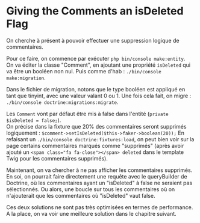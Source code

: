# Giving the Comments an isDeleted Flag

On cherche à présent à pouvoir effectuer une suppression logique de commentaires.

Pour ce faire, on commence par exécuter `php bin/console make:entity`.  
On va éditer la classe "Comment", en ajoutant une propriété `isDeleted` qui va être 
un booléen non nul. Puis comme d'hab : `./bin/console make:migration`.  

Dans le fichier de migration, notons que le type booléen est appliqué en tant que tinyint,
avec une valeur valant 0 ou 1.  Une fois cela fait, on migre :
`./bin/console doctrine:migrations:migrate`.  

Les `Comment` vont par défaut être mis à false dans l'entité
(`private $isDeleted = false;`).  
On précise dans la fixture que 20% des commentaires seront supprimés
logiquement : `$comment->setIsDeleted($this->faker->boolean(20));`
En refaisant un `./bin/console doctrine:fixtures:load`, on peut bien voir sur la page
certains commentaires marqués comme "supprimés" (après avoir ajouté un 
`<span class="fa fa-close"></span> deleted` dans le template Twig pour les commentaires 
supprimés).

Maintenant, on va chercher à ne pas afficher les commentaires supprimés. En soi, 
on pourrait faire directement une requête avec le queryBuilder de Doctrine,
où les commentaires ayant un "isDeleted" à false ne seraient pas sélectionnés.
Ou alors, une boucle sur tous les commentaires où on n'ajouterait que les
commentaires où "isDeleted" vaut false.

Ces deux solutions ne sont pas très optimisées en termes de performance. 
A la place, on va voir une meilleure solution dans le chapitre suivant.